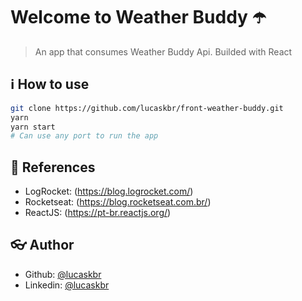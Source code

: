 
# Welcome to Weather Buddy ☂️


> An app that consumes Weather Buddy Api. Builded with React 

##  :information_source:  How to use
```sh
git clone https://github.com/lucaskbr/front-weather-buddy.git
yarn
yarn start
# Can use any port to run the app
```


## 📕 References


* LogRocket: (https://blog.logrocket.com/)
* Rocketseat: (https://blog.rocketseat.com.br/)
* ReactJS: (https://pt-br.reactjs.org/)


## :eyeglasses: Author

* Github: [@lucaskbr](https://github.com/lucaskbr)
* Linkedin: [@lucaskbr](https://www.linkedin.com/in/lucas-klasa-13891414b/)
